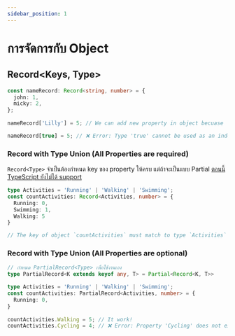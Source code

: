 ```yaml
---
sidebar_position: 1
---
```


# การจัดการกับ Object



## Record<Keys, Type>

```typescript
const nameRecord: Record<string, number> = {
  john: 1,
  micky: 2,
};
 
nameRecord['Lilly'] = 5; // We can add new property in object becuase 'Lilly' is string

nameRecord[true] = 5; // ❌ Error: Type 'true' cannot be used as an index type
```

### Record with Type Union (All Properties are required)

`Record<Type>` จำเป็นต้องกำหนด key ของ property ให้ครบ แต่ถ้าจะเป็นแบบ Partial [ตอนนี้ TypeScript ยังไม่ได้ support](https://github.com/microsoft/TypeScript/issues/43918)

```typescript
type Activities = 'Running' | 'Walking' | 'Swimming';
const countActivities: Record<Activities, number> = {
  Running: 0,
  Swimming: 1,
  Walking: 5
}

// The key of object `countActivities` must match to type `Activities`
```

### Record with Type Union (All Properties are optional)

```typescript
// กำหนด PartialRecord<Type> เพื่อใช้งานเอง
type PartialRecord<K extends keyof any, T> = Partial<Record<K, T>>

type Activities = 'Running' | 'Walking' | 'Swimming';
const countActivities: PartialRecord<Activities, number> = {
  Running: 0,
}
 
countActivities.Walking = 5; // It work!
countActivities.Cycling = 4; // ❌ Error: Property 'Cycling' does not exist on type 'Partial<Record<Activities, number>>'
```
